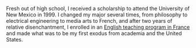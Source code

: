 <!--
title: University of New Mexico
description: Public research school in Albuquerque
location: Albuquerque, NM
publish_date: 1999-09-05
end: 2001-04-28
-->

Fresh out of high school, I received a scholarship to attend the University of New Mexico in 1999. I changed my major several times, from philosophy to electrical engineering to media arts to French, and after two years of relative disenchantment, I enrolled in an [English teaching program in France](/france) and made what was to be my first exodus from academia and the United States.

<!-- Photo courtesy https://www.flickr.com/photos/newmexico51/14712281365 -->
